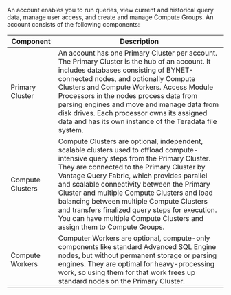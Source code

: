 
An account enables you to run queries, view current and historical query data, manage user access, and create and manage Compute Groups. An account consists of the following components:

|Component|Description|
|---------|-----------|
|Primary Cluster|An account has one Primary Cluster per account. The Primary Cluster is the hub of an account. It includes databases consisting of BYNET-connected nodes, and optionally Compute Clusters and Compute Workers. Access Module Processors in the nodes process data from parsing engines and move and manage data from disk drives. Each processor owns its assigned data and has its own instance of the Teradata file system.|
|Compute Clusters|Compute Clusters are optional, independent, scalable clusters used to offload compute-intensive query steps from the Primary Cluster. They are connected to the Primary Cluster by Vantage Query Fabric, which provides parallel and scalable connectivity between the Primary Cluster and multiple Compute Clusters and load balancing between multiple Compute Clusters and transfers finalized query steps for execution. You can have multiple Compute Clusters and assign them to Compute Groups.|
|Compute Workers|Computer Workers are optional, compute-only components like standard Advanced SQL Engine nodes, but without permanent storage or parsing engines. They are optimal for heavy-processing work, so using them for that work frees up standard nodes on the Primary Cluster.|


